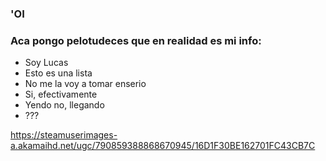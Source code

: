 ### 'OI 

### Aca pongo pelotudeces que en realidad es mi info:

- Soy Lucas
- Esto es una lista
- No me la voy a tomar enserio
- Si, efectivamente
- Yendo no, llegando
- ???

https://steamuserimages-a.akamaihd.net/ugc/790859388868670945/16D1F30BE162701FC43CB7C

<!--
**Monsterinhouse/Monsterinhouse** is a ✨ _special_ ✨ repository because its `README.md` (this file) appears on your GitHub profile.

Here are some ideas to get you started:

- 🔭 I’m currently working on ...
- 🌱 I’m currently learning ...
- 👯 I’m looking to collaborate on ...
- 🤔 I’m looking for help with ...
- 💬 Ask me about ...
- 📫 How to reach me: ...
- 😄 Pronouns: ...
- ⚡ Fun fact: ...
-->
